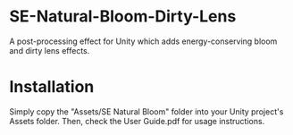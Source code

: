 # SE-Natural-Bloom-Dirty-Lens

A post-processing effect for Unity which adds energy-conserving bloom and dirty lens effects.

# Installation

Simply copy the "Assets/SE Natural Bloom" folder into your Unity project's Assets folder. Then, check the User Guide.pdf for usage instructions.